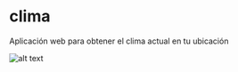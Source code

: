 # clima
Aplicación web para obtener el clima actual en tu ubicación

![alt text](https://i.ibb.co/M8H1qMv/Captura.jpg)
